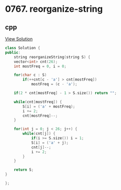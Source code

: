 # 0767. reorganize-string

## cpp

[View Solution](0767-reorganize-string.cpp)


```cpp
class Solution {
public:
    string reorganizeString(string S) {
	vector<int> cnt(26);
	int mostFreq = 0, i = 0;

	for(char c : S)
		if(++cnt[c - 'a'] > cnt[mostFreq])
			mostFreq = (c - 'a');

	if(2 * cnt[mostFreq] - 1 > S.size()) return "";

	while(cnt[mostFreq]) {
		S[i] = ('a' + mostFreq);
		i += 2;
		cnt[mostFreq]--;
	}

	for(int j = 0; j < 26; j++) {
		while(cnt[j]) {
			if(i >= S.size()) i = 1;
			S[i] = ('a' + j);
			cnt[j]--;
			i += 2;
		}
	}

	return S;
}

};
```

